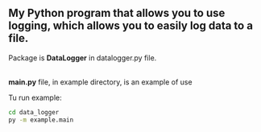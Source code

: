 ## My Python program that allows you to use logging, which allows you to easily log data to a file.

Package is <b>DataLogger</b> in datalogger.py file.<br><br>

<b>main.py</b> file, in example directory, is an example of use<br>

Tu run example:
```bash
cd data_logger
py -m example.main
```
<br>